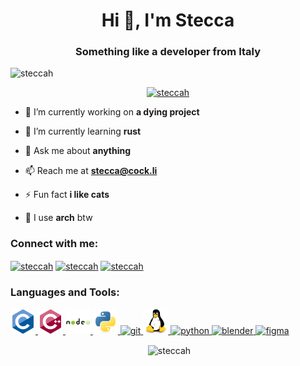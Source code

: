 <h1 align="center">Hi 👋, I'm Stecca</h1>
<h3 align="center">Something like a developer from Italy</h3>

<p align="left"> <img src="https://komarev.com/ghpvc/?username=steccah&label=Profile%20views&color=b60eb1&style=flat" alt="steccah" /> </p>

<p align="center"> <a href="https://github.com/ryo-ma/github-profile-trophy"><img src="https://github-profile-trophy.vercel.app/?username=steccah&no-frame=true&no-bg=true&theme=dracula" alt="steccah" /></a> </p>

- 🔭 I’m currently working on **a dying project**

- 🌱 I’m currently learning **rust**

- 💬 Ask me about **anything**

- 📫 Reach me at **stecca@cock.li**

- ⚡ Fun fact **i like cats**

- 🐧 I use **arch** btw

<h3 align="left">Connect with me:</h3>
<p align="left">
<a href="https://instagram.com/steccah" target="blank"><img align="center" src="https://cdn.jsdelivr.net/npm/simple-icons@3.0.1/icons/instagram.svg" alt="steccah" height="30" width="40" /></a>
<a href="https://t.me/steccah" target="blank"><img align="center" src="https://telegram.org/img/website_icon.svg" alt="steccah" height="30" width="40" /></a>
<a href="www.linkedin.com/in/steccah" target="blank"><img align="center" src="https://static-exp1.licdn.com/sc/h/akt4ae504epesldzj74dzred8" alt="steccah" height="30" width="40" /></a>
</p>

<h3 align="left">Languages and Tools:</h3>
<p align="left">
<a href="https://www.cprogramming.com/" target="_blank"> <img src="https://raw.githubusercontent.com/devicons/devicon/master/icons/c/c-original.svg" alt="c" width="40" height="40"/> </a>
<a href="https://www.w3schools.com/cpp/" target="_blank"> <img src="https://raw.githubusercontent.com/devicons/devicon/master/icons/cplusplus/cplusplus-original.svg" alt="cplusplus" width="40" height="40"/> </a>
<a href="https://nodejs.org" target="_blank"> <img src="https://raw.githubusercontent.com/devicons/devicon/master/icons/nodejs/nodejs-original-wordmark.svg" alt="nodejs" width="40" height="40"/> </a>
<a href="https://www.python.org" target="_blank"> <img src="https://raw.githubusercontent.com/devicons/devicon/master/icons/python/python-original.svg" alt="python" width="40" height="40"/> </a>
<a href="https://git-scm.com/" target="_blank"> <img src="https://www.vectorlogo.zone/logos/git-scm/git-scm-icon.svg" alt="git" width="40" height="40"/> </a>
<a href="https://www.linux.org/" target="_blank"> <img src="https://raw.githubusercontent.com/devicons/devicon/master/icons/linux/linux-original.svg" alt="linux" width="40" height="40"/> </a>
<a href="https://godotengine.org/" target="_blank"> <img src="https://upload.wikimedia.org/wikipedia/commons/6/6a/Godot_icon.svg" alt="python" width="40" height="40"/> </a>
<a href="https://www.blender.org/" target="_blank"> <img src="https://download.blender.org/branding/community/blender_community_badge_white.svg" alt="blender" width="40" height="40"/> </a>
<a href="https://www.figma.com/" target="_blank"> <img src="https://www.vectorlogo.zone/logos/figma/figma-icon.svg" alt="figma" width="40" height="40"/> </a>
</p>

<p align="center">&nbsp;<img align="center" src="https://github-readme-stats.vercel.app/api?username=steccah&show_icons=true&theme=tokyonight&locale=en" alt="steccah" /></p>
